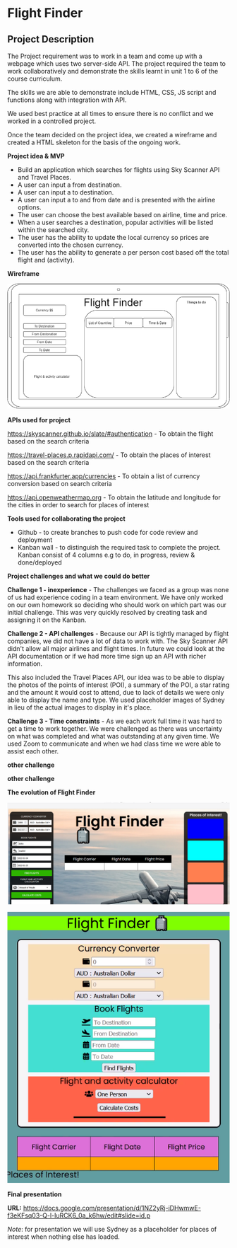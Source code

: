 # Flight Finder

## Project Description

The Project requirement was to work in a team and come up with a webpage which uses two server-side API. The project required the team to work collaboratively and demonstrate the skills learnt in unit 1 to 6 of the course curriculum.

The skills we are able to demonstrate include HTML, CSS, JS script and functions along with integration with API.

We used best practice at all times to ensure there is no conflict and we worked in a controlled project. 

Once the team decided on the project idea, we created a wireframe and created a HTML skeleton for the basis of the ongoing work.

**Project idea & MVP**

* Build an application which searches for flights using Sky Scanner API and Travel Places.
* A user can input a from destination.
* A user can input a to destination.
* A user can input a to and from date and is presented with the airline options.
* The user can choose the best available based on airline, time and price.
* When a user searches a destination, popular activities will be listed within the searched city.
* The user has the ability to update the local currency so prices are converted into the chosen currency.
* The user has the ability to generate a per person cost based off the total flight and (activity).


**Wireframe**

![flightFinder](flightFinder.png)


**APIs used for project**

https://skyscanner.github.io/slate/#authentication - To obtain the flight based on the search criteria

https://travel-places.p.rapidapi.com/ - To obtain the places of interest based on the search criteria

https://api.frankfurter.app/currencies  - To obtain a list of currency conversion based on search criteria

https://api.openweathermap.org - To obtain the latitude and longitude for the cities in order to search for places of interest


**Tools used for collaborating the project**

* Github - to create branches to push code for code review and deployment
* Kanban wall - to distinguish the required task to complete the project. Kanban consist of 4 columns e.g to do, in progress, review & done/deployed

**Project challenges and what we could do better**

**Challenge 1 - inexperience** - The challenges we faced as a group was none of us had experience coding in a team environment. We have only worked on our own homework so deciding who should work on which part was our initial challenge. This was very quickly resolved by creating task and assigning it on the Kanban.

**Challenge 2 - API challenges** - Because our API is tightly managed by flight companies, we did not have a lot of data to work with. The Sky Scanner API didn't allow all major airlines and flight times. In future we could look at the API documentation or if we had more time sign up an API with richer information.

This also included the Travel Places API, our idea was to be able to display the photos of the points of interest (POI), a summary of the POI, a star rating and the amount it would cost to attend, due to lack of details we were only able to display the name and type. We used placeholder images of Sydney in lieu of the actual images to display in it's place. 

**Challenge 3 - Time constraints** - As we each work full time it was hard to get a time to work together. We were challenged as there was uncertainty on what was completed and what was outstanding at any given time. 
We used Zoom to communicate and when we had class time we were able to assist each other.

**other challenge**

**other challenge**


**The evolution of Flight Finder**

![flightFinder](take1.png) 

![flightFinder](take2.PNG)


**Final presentation**

**URL:** https://docs.google.com/presentation/d/1NZ2yRj-iDHwmwE-f3eKFsq03-Q-l-IuRCK6_0a_k6hw/edit#slide=id.p

*Note*: for presentation we will use Sydney as a placeholder for places of interest when nothing else has loaded.

